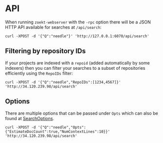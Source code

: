 # API

When running `zoekt-webserver` with the `-rpc` option there will be a JSON HTTP API available for searches at `/api/search`:

```
curl -XPOST -d '{"Q":"needle"}' 'http://127.0.0.1:6070/api/search'
```

## Filtering by repository IDs

If your projects are indexed with a `repoid` (added automatically by some
indexers) then you can filter your searches to a subset of repositories
efficiently using the `RepoIDs` filter:

```
curl -XPOST -d '{"Q":"needle","RepoIDs":[1234,4567]}' 'http://34.120.239.98/api/search'
```

## Options

There are multiple options that can be passed under `Opts` which can also be
found at
[SearchOptions](https://github.com/aetimmes/zoekt/blob/58cf4748830ac0eded1517cc8c2454694c531fbd/api.go#L470).

```
curl -XPOST -d '{"Q":"needle","Opts":{"EstimateDocCount":true,"NumContextLines":10}}' 'http://34.120.239.98/api/search'
```
